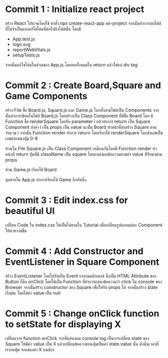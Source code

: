 # Commit 1 : Initialize react project

สร้าง React โปรเจคโดยใช้ คำสั่ง npx create-react-app xo-project จากนั้นทำการลบไฟล์ที่ไม่จำเป็นและแก้ไขโค้ดที่ต่อไปถึงไฟล์นั้น โดยมี
- App.test.js
- logo.svg
- reportWebVitals.js
- setupTests.js <br>


จากนั้นแก้ไขโค้ดในส่วนของ App.js โดยลบทั้งหมดใน return แล้วใส่แค่ div tag <br>


# Commit 2 : Create Board,Square and Game Components

สร้าง File ชื่อ Board.js, Square.js และ Game.js โดยทั้งสามไฟล์เป็น Components
จากนั้นทำการเขียนในไฟล์ Board.js โดยสร้างเป็น Class Component ที่มีชื่อ Board โดย
มี Function ชื่อ renderSquare โดยรับ parameter i แล้วทำการ return เป็น Square
Component ส่งค่า i เป็น props เป็น value ฉะนั้น Board ทำหน้าที่ส่งสร้าง Square ตามจำนวน i 
จากนั้น Function render ทำการ return โดยเรียกใช้ renderSquare โดยส่งเลขเป็นเลขตำแหน่งปุ่ม 0-8

ส่วนใน File Square.js เป็น Class Component เหมือนกันโดยมี Function render ทำหน้าที่
return ปุ่มที่มี className เป็น square โดยเเสดงผลข้อความตามค่า value ที่รับมาผ่าน props

ส่วน Game.js เรียกใช้ Board

สุดท้ายใน App.js ทำการเรียกใช้ Game อีกทีหนึ่ง


# Commit 3 : Edit index.css for beautiful UI

เปลี่ยน Code ใน index.css ให้เป็นไปตามใน Tutorial เพื่อเปลี่ยนรูปแบบแต่ละ Component ให้สวยงามขึ้น


# Commit 4 : Add Constructor and EventListener in Square Component

สร้าง EventListener โดยให้รับเป็น Event การกดคลิกเมาส์ ซึ่งเป็น HTML Attribute ของ Button ก็คือ onClick โดยให้เป็น Function ที่ทำการแสดงข้อความว่า click ใน console ของ Browser จากนั้นสร้าง constructor ของ Square เพื่อให้รับ props ได้ จากนั้นสร้าง state เริ่มต้น โดยให้ค่า value เป็น null

# Commit 5 : Change onClick function to setState for displaying X

เปลี่ยนจาก function onClick จากที่แสดงบน console log เป็นการเปลี่ยน state ของ Square ให้มีค่า value เป็น X แล้วเปลี่ยนข้อความบนปุ่มเป็นค่า state.value นั้น ดังนั้นเวลาที่เรากดปุ่ม จะแสดงค่า X บนช่อง